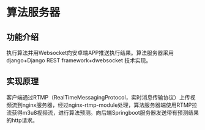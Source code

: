 # 算法服务器
## 功能介绍
执行算法并用Websocket向安卓端APP推送执行结果。算法服务器采用django+Django REST framework+dwebsocket 技术实现。
## 实现原理
客户端通过RTMP（RealTimeMessagingProtocol，实时消息传输协议）上传视频流到nginx服务器，经过nginx-rtmp-module处理，算法服务器端使用RTMP拉流获得m3u8视频流，进行算法预测。向后端Springboot服务器发送带有预测结果的http请求。
